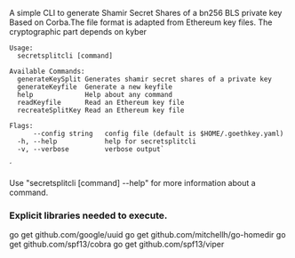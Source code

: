 A simple CLI to generate Shamir Secret Shares of a bn256 BLS private key
Based on Corba.The file format is adapted from Ethereum key files.
The cryptographic part depends on kyber

    Usage:
      secretsplitcli [command]

    Available Commands:
      generateKeySplit Generates shamir secret shares of a private key
      generateKeyfile  Generate a new keyfile
      help             Help about any command
      readKeyfile      Read an Ethereum key file
      recreateSplitKey Read an Ethereum key file

    Flags:
          --config string   config file (default is $HOME/.goethkey.yaml)
      -h, --help            help for secretsplitcli
      -v, --verbose         verbose output`
  ´

Use "secretsplitcli [command] --help" for more information about a command.
### Explicit libraries needed to execute.
go get github.com/google/uuid
go get github.com/mitchellh/go-homedir
go get github.com/spf13/cobra
go get github.com/spf13/viper

